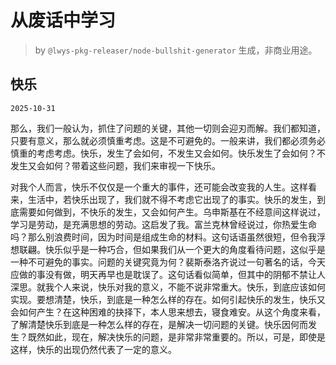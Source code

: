 # 从废话中学习

> by `@lwys-pkg-releaser/node-bullshit-generator` 生成，非商业用途。

## 快乐

`2025-10-31`

那么，我们一般认为，抓住了问题的关键，其他一切则会迎刃而解。我们都知道，只要有意义，那么就必须慎重考虑。这是不可避免的。一般来讲，我们都必须务必慎重的考虑考虑。快乐，发生了会如何，不发生又会如何。快乐发生了会如何？不发生又会如何？带着这些问题，我们来审视一下快乐。

对我个人而言，快乐不仅仅是一个重大的事件，还可能会改变我的人生。这样看来，生活中，若快乐出现了，我们就不得不考虑它出现了的事实。快乐的发生，到底需要如何做到，不快乐的发生，又会如何产生。乌申斯基在不经意间这样说过，学习是劳动，是充满思想的劳动。这启发了我。富兰克林曾经说过，你热爱生命吗？那么别浪费时间，因为时间是组成生命的材料。这句话语虽然很短，但令我浮想联翩。快乐似乎是一种巧合，但如果我们从一个更大的角度看待问题，这似乎是一种不可避免的事实。问题的关键究竟为何？裴斯泰洛齐说过一句著名的话，今天应做的事没有做，明天再早也是耽误了。这句话看似简单，但其中的阴郁不禁让人深思。就我个人来说，快乐对我的意义，不能不说非常重大。快乐，到底应该如何实现。要想清楚，快乐，到底是一种怎么样的存在。如何引起快乐的发生，快乐又会如何产生？在这种困难的抉择下，本人思来想去，寝食难安。从这个角度来看，了解清楚快乐到底是一种怎么样的存在，是解决一切问题的关键。快乐因何而发生？既然如此，现在，解决快乐的问题，是非常非常重要的。所以，可是，即使是这样，快乐的出现仍然代表了一定的意义。